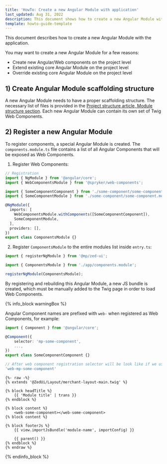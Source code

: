 ```yaml
---
title: 'HowTo: Create a new Angular Module with application'
last_updated: Aug 31, 2022
description: This document shows how to create a new Angular Module with the application
template: howto-guide-template
---
```


This document describes how to create a new Angular Module with the application.

You may want to create a new Angular Module for a few reasons:

- Create new Angular/Web components on the project level
- Extend existing core Angular Module on the project level
- Override existing core Angular Module on the project level

## 1) Create Angular Module scaffolding structure

A new Angular Module needs to have a proper scaffolding structure.
The necessary list of files is provided in the [Project structure article, Module structure section](/docs/marketplace/dev/front-end/{{site.version}}/project-structure.html#module-structure).
Each new Angular Module can contain its own set of Twig Web Components.

## 2) Register a new Angular Module

To register components, a special Angular Module is created. The `components.module.ts` file contains a list of all Angular Components that will be exposed as Web Components.

1. Register Web Components:

```ts
// Registration
import { NgModule } from '@angular/core';
import { WebComponentsModule } from '@spryker/web-components';

import { SomeComponentComponent } from './some-component/some-component.component';
import { SomeComponentModule } from './some-component/some-component.module';

@NgModule({
  imports: [
    WebComponentsModule.withComponents([SomeComponentComponent]),
    SomeComponentModule,
  ],
  providers: [],
})
export class ComponentsModule {}
```

2. Register `ComponentsModule` to the entire modules list inside `entry.ts`:

```ts
import { registerNgModule } from '@mp/zed-ui';

import { ComponentsModule } from './app/components.module';

registerNgModule(ComponentsModule);
```

By registering and rebuilding this Angular Module, a new JS bundle is created, which must be manually added to the Twig page in order to load Web Components.

{% info_block warningBox %}

Angular Component names are prefixed with `web-` when registered as Web Components, for example:

```ts
import { Component } from '@angular/core';

@Component({
    selector: 'mp-some-component',
    ...,
})
export class SomeComponentComponent {}

// After web component registration selector will be look like if we use this component as web inside twig file:
'web-mp-some-component'
```

```twig
{%- raw -%}
{% extends '@ZedUi/Layout/merchant-layout-main.twig' %}

{% block headTitle %}
    {{ 'Module title' | trans }}
{% endblock %}

{% block content %}
    <web-some-component></web-some-component>
{% block content %}

{% block footerJs %}
    {{ view.importJsBundle('module-name', importConfig) }}

    {{ parent() }}
{% endblock %}
{% endraw %}
```

{% endinfo_block %}
